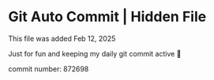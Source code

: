 # Git Auto Commit | Hidden File

This file was added Feb 12, 2025

Just for fun and keeping my daily git commit active 🤪

commit number: 872698
